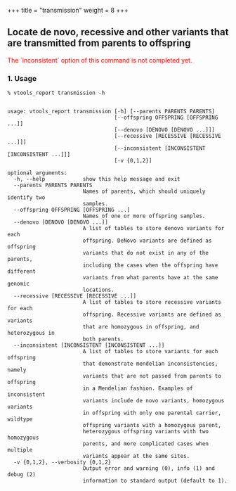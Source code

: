 
+++
title = "transmission"
weight = 8
+++


## Locate de novo, recessive and other variants that are transmitted from parents to offspring 

<font color=#FF0000>
 The `inconsistent` option of this command is not completed yet.  
</font>


### 1. Usage

    % vtools_report transmission -h
    

    usage: vtools_report transmission [-h] [--parents PARENTS PARENTS]
                                      [--offspring OFFSPRING [OFFSPRING ...]]
                                      [--denovo [DENOVO [DENOVO ...]]]
                                      [--recessive [RECESSIVE [RECESSIVE ...]]]
                                      [--inconsistent [INCONSISTENT [INCONSISTENT ...]]]
                                      [-v {0,1,2}]
    
    optional arguments:
      -h, --help            show this help message and exit
      --parents PARENTS PARENTS
                            Names of parents, which should uniquely identify two
                            samples.
      --offspring OFFSPRING [OFFSPRING ...]
                            Names of one or more offspring samples.
      --denovo [DENOVO [DENOVO ...]]
                            A list of tables to store denovo variants for each
                            offspring. DeNovo variants are defined as offspring
                            variants that do not exist in any of the parents,
                            including the cases when the offspring have different
                            variants from what parents have at the same genomic
                            locations.
      --recessive [RECESSIVE [RECESSIVE ...]]
                            A list of tables to store recessive variants for each
                            offspring. Recessive variants are defined as variants
                            that are homozygous in offspring, and heterozygous in
                            both parents.
      --inconsistent [INCONSISTENT [INCONSISTENT ...]]
                            A list of tables to store variants for each offspring
                            that demonstrate mendelian inconsistencies, namely
                            variants that are not passed from parents to offspring
                            in a Mendelian fashion. Examples of inconsistent
                            variants include de novo variants, homozygous variants
                            in offspring with only one parental carrier, wildtype
                            offspring variants with a homozygous parent,
                            heterozygous offspring variants with two homozygous
                            parents, and more complicated cases when multiple
                            variants appear at the same sites.
      -v {0,1,2}, --verbosity {0,1,2}
                            Output error and warning (0), info (1) and debug (2)
                            information to standard output (default to 1).